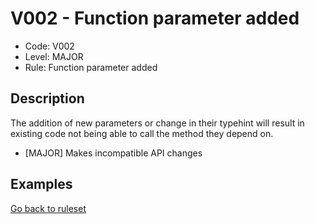# V002 - Function parameter added

* Code: V002
* Level: MAJOR
* Rule: Function parameter added

## Description

The addition of new parameters or change in their typehint will result in existing code not being able to call the method they depend on.

* [MAJOR] Makes incompatible API changes

## Examples

[Go back to ruleset](../README.md)